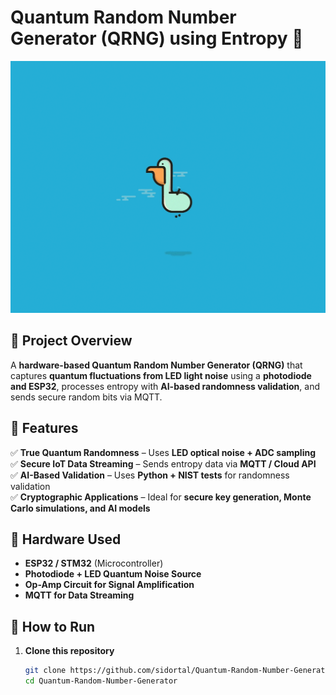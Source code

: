 # Quantum Random Number Generator (QRNG) using Entropy 🚀  
![Demo](https://github.com/sidortal/OBB-Expansion/blob/main/Error%20Duck.gif)  

## 📌 Project Overview  
A **hardware-based Quantum Random Number Generator (QRNG)** that captures **quantum fluctuations from LED light noise** using a **photodiode and ESP32**, processes entropy with **AI-based randomness validation**, and sends secure random bits via MQTT.  

## 🔹 Features  
✅ **True Quantum Randomness** – Uses **LED optical noise + ADC sampling**  
✅ **Secure IoT Data Streaming** – Sends entropy data via **MQTT / Cloud API**  
✅ **AI-Based Validation** – Uses **Python + NIST tests** for randomness validation  
✅ **Cryptographic Applications** – Ideal for **secure key generation, Monte Carlo simulations, and AI models**  

## 🔹 Hardware Used  
- **ESP32 / STM32** (Microcontroller)  
- **Photodiode + LED Quantum Noise Source**  
- **Op-Amp Circuit for Signal Amplification**  
- **MQTT for Data Streaming**  

## 🔹 How to Run  
1. **Clone this repository**  
   ```sh
   git clone https://github.com/sidortal/Quantum-Random-Number-Generator.git
   cd Quantum-Random-Number-Generator
